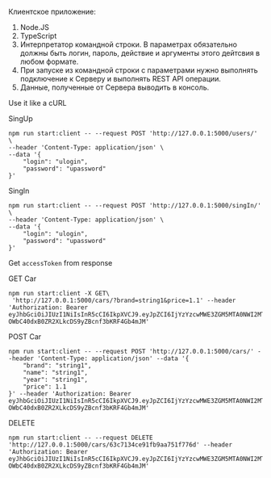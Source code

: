 Клиентское приложение:

1. Node.JS
2. TypeScript
3. Интерпретатор командной строки. В параметрах обязательно должны быть логин, пароль, действие и аргументы этого дейтсвия в любом формате.
4. При запуске из командной строки с параметрами нужно выполнять подключение к Серверу и выполнять REST API операции.
5. Данные, полученные от Сервера выводить в консоль.

Use it like a cURL

SingUp

```
npm run start:client -- --request POST 'http://127.0.0.1:5000/users/' \
--header 'Content-Type: application/json' \
--data '{
    "login": "ulogin",
    "password": "upassword"
}'
```

SingIn

```
npm run start:client -- --request POST 'http://127.0.0.1:5000/singIn/' \
--header 'Content-Type: application/json' \
--data '{
    "login": "ulogin",
    "password": "upassword"
}'
```

Get `accessToken` from response

GET Car

```
npm run start:client -X GET\
 'http://127.0.0.1:5000/cars/?brand=string1&price=1.1' --header 'Authorization: Bearer eyJhbGciOiJIUzI1NiIsInR5cCI6IkpXVCJ9.eyJpZCI6IjYzYzcwMWE3ZGM5MTA0NWI2MTRlZmQwYSIsInR5cGUiOiJ1c2VyIiwiaWF0IjoxNjczOTg2NjI2LCJleHAiOjE2NzM5OTM4MjZ9.Pdcq-OWbC40dxB0ZR2XLkcDS9yZBcnf3bKRF4Gb4mJM'
```

POST Car

```
npm run start:client -- --request POST 'http://127.0.0.1:5000/cars/' --header 'Content-Type: application/json' --data '{
    "brand": "string1",
    "name": "string1",
    "year": "string1",
    "price": 1.1
}' --header 'Authorization: Bearer eyJhbGciOiJIUzI1NiIsInR5cCI6IkpXVCJ9.eyJpZCI6IjYzYzcwMWE3ZGM5MTA0NWI2MTRlZmQwYSIsInR5cGUiOiJ1c2VyIiwiaWF0IjoxNjczOTg2NjI2LCJleHAiOjE2NzM5OTM4MjZ9.Pdcq-OWbC40dxB0ZR2XLkcDS9yZBcnf3bKRF4Gb4mJM'
```

DELETE

```
npm run start:client -- --request DELETE 'http://127.0.0.1:5000/cars/63c7134ce91fb9aa751f776d' --header 'Authorization: Bearer eyJhbGciOiJIUzI1NiIsInR5cCI6IkpXVCJ9.eyJpZCI6IjYzYzcwMWE3ZGM5MTA0NWI2MTRlZmQwYSIsInR5cGUiOiJ1c2VyIiwiaWF0IjoxNjczOTg2NjI2LCJleHAiOjE2NzM5OTM4MjZ9.Pdcq-OWbC40dxB0ZR2XLkcDS9yZBcnf3bKRF4Gb4mJM'
```
